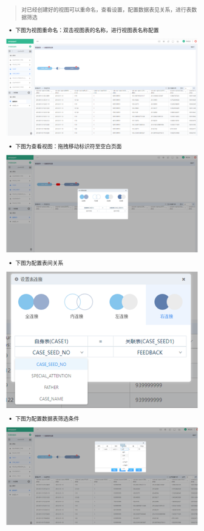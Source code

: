 > 对已经创建好的视图可以重命名，查看设置，配置数据表见关系，进行表数据筛选

* 下图为视图重命名：双击视图表的名称，进行视图表名称配置

![](/assets/viewer_rename.png)

* 下图为查看视图：拖拽移动标识符至空白页面

![](/assets/viewer_view.png)

* 下图为配置表间关系

![](/assets/viewer_setting.png)

* 下图为配置数据表筛选条件


![](/assets/table_select.png)





